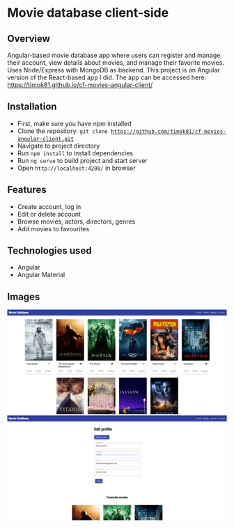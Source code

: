 # Movie database client-side

## Overview

Angular-based movie database app where users can register and manage their account, view details about movies, and manage their favorite movies. Uses Node/Express with MongoDB as backend. This project is an Angular version of the React-based app I did.
The app can be accessed here: https://timok81.github.io/cf-movies-angular-client/

## Installation

 - First, make sure you have npm installed
 - Clone the repository: <code>git clone https://github.com/timok81/cf-movies-angular-client.git</code>
 - Navigate to project directory
 - Run <code>npm install</code> to install dependencies
 - Run <code>ng serve</code> to build project and start server
 - Open <code>http://localhost:4200/</code> in browser

## Features

- Create account, log in
- Edit or delete account
- Browse movies, actors, directors, genres
- Add movies to favourites

## Technologies used

- Angular
- Angular Material

## Images

![Screenshot of the app](/src/assets/movies-angular1.png)
![Screenshot of the app](/src/assets/movies-angular2.png)